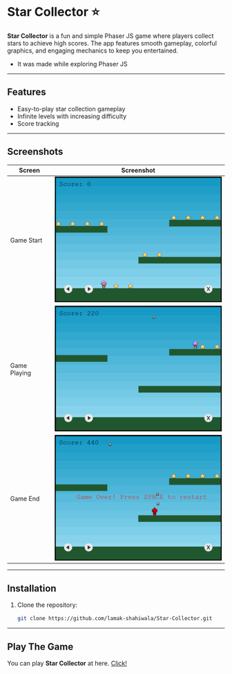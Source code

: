 # Star Collector ⭐

**Star Collector** is a fun and simple Phaser JS game where players collect stars to achieve high scores. The app features smooth gameplay, colorful graphics, and engaging mechanics to keep you entertained.
- It was made while exploring Phaser JS
---

## Features

- Easy-to-play star collection gameplay  
- Infinite levels with increasing difficulty  
- Score tracking
  
---

## Screenshots

| Screen           | Screenshot                                   |
|-------------------|-----------------------------------------------|
| Game Start     | <img src="\screenshots\game_start.png" alt="" width="400" />   |
| Game Playing     | <img src="\screenshots\game_playing.png" alt="" width="400" />   |
| Game End     | <img src="\screenshots\game_end.png" alt="" width="400" />   |

---

## Installation

1. Clone the repository:
   ```bash
   git clone https://github.com/lamak-shahiwala/Star-Collector.git

---
## Play The Game
You can play **Star Collector** at here. [Click!](https://lamak-shahiwala.github.io/Star-Collector/)